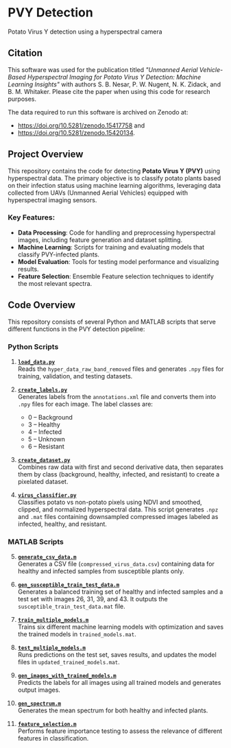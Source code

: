 # PVY Detection
Potato Virus Y detection using a hyperspectral camera

## Citation
This software was used for the publication titled *"Unmanned Aerial Vehicle-Based Hyperspectral Imaging for Potato Virus Y Detection: Machine Learning Insights"* with authors S. B. Nesar, P. W. Nugent, N. K. Zidack, and B. M. Whitaker. Please cite the paper when using this code for research purposes.

The data required to run this software is archived on Zenodo at: 
- https://doi.org/10.5281/zenodo.15417758 and
- https://doi.org/10.5281/zenodo.15420134.

## Project Overview
This repository contains the code for detecting **Potato Virus Y (PVY)** using hyperspectral data. The primary objective is to classify potato plants based on their infection status using machine learning algorithms, leveraging data collected from UAVs (Unmanned Aerial Vehicles) equipped with hyperspectral imaging sensors.

### Key Features:
- **Data Processing**: Code for handling and preprocessing hyperspectral images, including feature generation and dataset splitting.
- **Machine Learning**: Scripts for training and evaluating models that classify PVY-infected plants.
- **Model Evaluation**: Tools for testing model performance and visualizing results.
- **Feature Selection**: Ensemble Feature selection techniques to identify the most relevant spectra.

## Code Overview

This repository consists of several Python and MATLAB scripts that serve different functions in the PVY detection pipeline:

### Python Scripts

1. **[`load_data.py`](./load_data.py)**  
   Reads the `hyper_data_raw_band_removed` files and generates `.npy` files for training, validation, and testing datasets.

2. **[`create_labels.py`](./create_labels.py)**  
   Generates labels from the `annotations.xml` file and converts them into `.npy` files for each image. The label classes are:
   - 0 – Background
   - 3 – Healthy
   - 4 – Infected
   - 5 – Unknown
   - 6 – Resistant

3. **[`create_dataset.py`](./create_dataset.py)**  
   Combines raw data with first and second derivative data, then separates them by class (background, healthy, infected, and resistant) to create a pixelated dataset.

4. **[`virus_classifier.py`](./virus_classifier.py)**  
   Classifies potato vs non-potato pixels using NDVI and smoothed, clipped, and normalized hyperspectral data. This script generates `.npz` and `.mat` files containing downsampled compressed images labeled as infected, healthy, and resistant.

### MATLAB Scripts

5. **[`generate_csv_data.m`](./matlab_data/generate_csv_data.m)**  
   Generates a CSV file (`compressed_virus_data.csv`) containing data for healthy and infected samples from susceptible plants only.

6. **[`gen_susceptible_train_test_data.m`](./matlab_data/gen_susceptible_train_test_data.m)**  
   Generates a balanced training set of healthy and infected samples and a test set with images 26, 31, 39, and 43. It outputs the `susceptible_train_test_data.mat` file.

7. **[`train_multiple_models.m`](./matlab_data/train_multiple_models.m)**  
   Trains six different machine learning models with optimization and saves the trained models in `trained_models.mat`.

8. **[`test_multiple_models.m`](./matlab_data/test_multiple_models.m)**  
   Runs predictions on the test set, saves results, and updates the model files in `updated_trained_models.mat`.

9. **[`gen_images_with_trained_models.m`](./matlab_data/gen_images_with_trained_models.m)**  
   Predicts the labels for all images using all trained models and generates output images.

10. **[`gen_spectrum.m`](./matlab_data/gen_spectrum.m)**  
   Generates the mean spectrum for both healthy and infected plants.

11. **[`feature_selection.m`](./matlab_data/feature_selection.m)**  
   Performs feature importance testing to assess the relevance of different features in classification.


